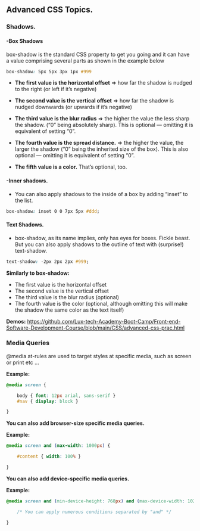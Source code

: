 ## **Advanced CSS Topics.**  

### **Shadows.** 

#### **-Box Shadows**

box-shadow is the standard CSS property to get you going and it can have a value comprising several parts as shown in the example below

```css
box-shadow: 5px 5px 3px 1px #999
``` 

- **The first value is the horizontal offset**
     => how far the shadow is nudged to the right (or left if it’s negative)

- **The second value is the vertical offset**
    =>  how far the shadow is nudged downwards (or upwards if it’s negative)

- **The third value is the blur radius**
    => the higher the value the less sharp the shadow. (“0” being absolutely sharp). This is optional — omitting it is equivalent of setting “0”.

- **The fourth value is the spread distance.** 
     => the higher the value, the larger the shadow (“0” being the inherited size of the box). This is also optional — omitting it is equivalent of setting “0”.

- **The fifth value is a color.** That’s optional, too.


####  **-Inner shadows.**

 - You can also apply shadows to the inside of a box by adding “inset” to the list.

 
 ```css
 box-shadow: inset 0 0 7px 5px #ddd;
 ```

#### **Text Shadows.**

 - box-shadow, as its name implies, only has eyes for boxes. Fickle beast. But you can also apply shadows to the outline of text with (surprise!) text-shadow.

 ```css
 text-shadow: -2px 2px 2px #999;
 ```

**Similarly to box-shadow:**

- The first value is the horizontal offset
- The second value is the vertical offset
- The third value is the blur radius (optional)
- The fourth value is the color (optional, although omitting this will make the shadow the same color as the text itself) 


**Demos:**  https://github.com/Lux-tech-Academy-Boot-Camp/Front-end-Software-Development-Course/blob/main/CSS/advanced-css-prac.html



### **Media Queries**

@media at-rules are used to target styles at specific media, such as screen or print  etc ... 

**Example:**

```css
@media screen {

    body { font: 12px arial, sans-serif }
    #nav { display: block }

}

``` 


**You can also add browser-size specific media queries.** 

**Example:**

```css
@media screen and (max-width: 1000px) {

    #content { width: 100% }

}
``` 

**You can also add device-specific media queries.** 

**Example:** 

```css
@media screen and (min-device-height: 768px) and (max-device-width: 1024px) {

    /* You can apply numerous conditions separated by "and" */

} 
```